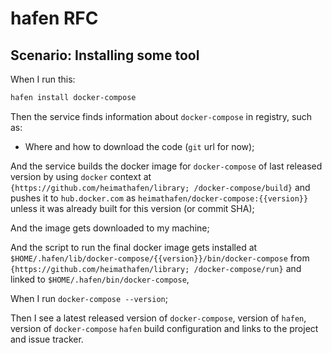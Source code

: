 # hafen RFC

## Scenario: Installing some tool

When I run this:

```bash
hafen install docker-compose
```

Then the service finds information about `docker-compose` in registry, such as:

- Where and how to download the code (`git` url for now);

And the service builds the docker image for `docker-compose` of last released
version by using `docker` context at `{https://github.com/heimathafen/library;
/docker-compose/build}` and pushes it to `hub.docker.com` as
`heimathafen/docker-compose:{{version}}` unless it was already built for this
version (or commit SHA);

And the image gets downloaded to my machine;

And the script to run the final docker image gets installed at
`$HOME/.hafen/lib/docker-compose/{{version}}/bin/docker-compose` from
`{https://github.com/heimathafen/library; /docker-compose/run}` and linked to
`$HOME/.hafen/bin/docker-compose`,

When I run `docker-compose --version`;

Then I see a latest released version of `docker-compose`, version of `hafen`,
version of `docker-compose` `hafen` build configuration and links to the
project and issue tracker.
